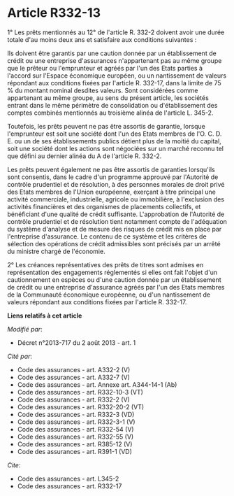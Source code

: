 # Article R332-13

1° Les prêts mentionnés au 12° de l'article R. 332-2 doivent avoir une durée totale d'au moins deux ans et satisfaire aux
conditions suivantes : 

Ils doivent être garantis par une caution donnée par un établissement de crédit ou une entreprise d'assurances n'appartenant
pas au même groupe que le prêteur ou l'emprunteur et agréés par l'un des Etats parties à l'accord sur l'Espace économique
européen, ou un nantissement de valeurs répondant aux conditions fixées par l'article R. 332-17, dans la limite de 75 % du
montant nominal desdites valeurs. Sont considérées comme appartenant au même groupe, au sens du présent article, les sociétés
entrant dans le même périmètre de consolidation ou d'établissement des comptes combinés mentionnés au troisième alinéa de
l'article L. 345-2. 

Toutefois, les prêts peuvent ne pas être assortis de garantie, lorsque l'emprunteur est soit une société dont l'un des Etats
membres de l'O. C. D. E. ou un de ses établissements publics détient plus de la moitié du capital, soit une société dont les
actions sont négociées sur un marché reconnu tel que défini au dernier alinéa du A de l'article R. 332-2. 

Les prêts peuvent également ne pas être assortis de garanties lorsqu'ils sont consentis, dans le cadre d'un programme
approuvé par l'Autorité de contrôle prudentiel et de résolution, à des personnes morales de droit privé des Etats membres de
l'Union européenne, exerçant à titre principal une activité commerciale, industrielle, agricole ou immobilière, à l'exclusion
des activités financières et des organismes de placements collectifs, et bénéficiant d'une qualité de crédit suffisante.
L'approbation de l'Autorité de contrôle prudentiel et de résolution tient notamment compte de l'adéquation du système
d'analyse et de mesure des risques de crédit mis en place par l'entreprise d'assurance. Le contenu de ce système et les
critères de sélection des opérations de crédit admissibles sont précisés par un arrêté du ministre chargé de l'économie. 

2° Les créances représentatives des prêts de titres sont admises en représentation des engagements réglementés si elles ont
fait l'objet d'un cautionnement en espèces ou d'une caution donnée par un établissement de crédit ou une entreprise
d'assurance agréés par l'un des Etats membres de la Communauté économique européenne, ou d'un nantissement de valeurs
répondant aux conditions fixées par l'article R. 332-17.

**Liens relatifs à cet article**

_Modifié par_:

  - Décret n°2013-717 du 2 août 2013 - art. 1

_Cité par_:

  - Code des assurances - art. A332-2 (V)
  - Code des assurances - art. A332-7 (V)
  - Code des assurances - art. Annexe art. A344-14-1 (Ab)
  - Code des assurances - art. R332-10-3 (VT)
  - Code des assurances - art. R332-2 (V)
  - Code des assurances - art. R332-20-2 (VT)
  - Code des assurances - art. R332-3 (VD)
  - Code des assurances - art. R332-3-1 (V)
  - Code des assurances - art. R332-54 (V)
  - Code des assurances - art. R332-55 (V)
  - Code des assurances - art. R385-12 (V)
  - Code des assurances - art. R391-1 (VD)

_Cite_:

  - Code des assurances - art. L345-2
  - Code des assurances - art. R332-17
